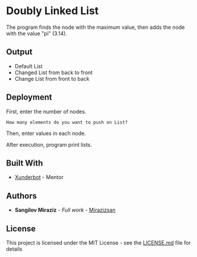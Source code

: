 # Doubly Linked List

The program finds the node with the maximum value, then adds the node with the value "pi" (3.14).

## Output

* Default List
* Changed List from back to front
* Change List from front to back

## Deployment

First, enter the number of nodes.

```
How many elements do you want to push on List?
```

Then, enter values in each node.

After execution, program print lists.

## Built With

* [Xunderbot](https://github.com/iamxunder) - Mentor

## Authors

* **Sangilov Miraziz** - *Full work* - [Mirazizsan](https://github.com/mirazizsan)

## License

This project is licensed under the MIT License - see the [LICENSE.md](LICENSE.md) file for details
